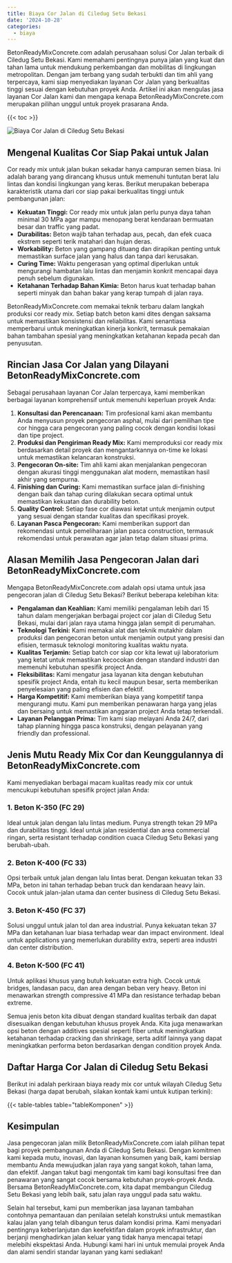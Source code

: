 ```yaml
---
title: Biaya Cor Jalan di Ciledug Setu Bekasi
date: '2024-10-28'
categories:
  - biaya
---
```


BetonReadyMixConcrete.com adalah perusahaan solusi Cor Jalan terbaik di Ciledug Setu Bekasi. Kami memahami pentingnya punya jalan yang kuat dan tahan lama untuk mendukung perkembangan dan mobilitas di lingkungan metropolitan. Dengan jam terbang yang sudah terbukti dan tim ahli yang terpercaya, kami siap menyediakan layanan Cor Jalan yang berkualitas tinggi sesuai dengan kebutuhan proyek Anda. Artikel ini akan mengulas jasa layanan Cor Jalan kami dan mengapa kenapa BetonReadyMixConcrete.com merupakan pilihan unggul untuk proyek prasarana Anda.

{{< toc >}}

![Biaya Cor Jalan di Ciledug Setu Bekasi](https://betoncor8.github.io/cor/harga-beton-readymix-concrete%20(10).png)

## Mengenal Kualitas Cor Siap Pakai untuk Jalan

Cor ready mix untuk jalan bukan sekadar hanya campuran semen biasa. Ini adalah barang yang dirancang khusus untuk memenuhi tuntutan berat lalu lintas dan kondisi lingkungan yang keras. Berikut merupakan beberapa karakteristik utama dari cor siap pakai berkualitas tinggi untuk pembangunan jalan:

- **Kekuatan Tinggi:** Cor ready mix untuk jalan perlu punya daya tahan minimal 30 MPa agar mampu menopang berat kendaraan bermuatan besar dan traffic yang padat.
- **Durabilitas:** Beton wajib tahan terhadap aus, pecah, dan efek cuaca ekstrem seperti terik matahari dan hujan deras.
- **Workability:** Beton yang gampang dituang dan dirapikan penting untuk memastikan surface jalan yang halus dan tanpa dari kerusakan.
- **Curing Time:** Waktu pengerasan yang optimal diperlukan untuk mengurangi hambatan lalu lintas dan menjamin konkrit mencapai daya penuh sebelum digunakan.
- **Ketahanan Terhadap Bahan Kimia:** Beton harus kuat terhadap bahan seperti minyak dan bahan bakar yang kerap tumpah di jalan raya.

BetonReadyMixConcrete.com memakai teknik terbaru dalam langkah produksi cor ready mix. Setiap batch beton kami dites dengan saksama untuk memastikan konsistensi dan reliabilitas. Kami senantiasa memperbarui untuk meningkatkan kinerja konkrit, termasuk pemakaian bahan tambahan spesial yang meningkatkan ketahanan kepada pecah dan penyusutan.

## Rincian Jasa Cor Jalan yang Dilayani BetonReadyMixConcrete.com

Sebagai perusahaan layanan Cor Jalan terpercaya, kami memberikan berbagai layanan komprehensif untuk memenuhi keperluan proyek Anda:

1. **Konsultasi dan Perencanaan:** Tim profesional kami akan membantu Anda menyusun proyek pengecoran asphal, mulai dari pemilihan tipe cor hingga cara pengecoran yang paling cocok dengan kondisi lokasi dan tipe project.
2. **Produksi dan Pengiriman Ready Mix:** Kami memproduksi cor ready mix berdasarkan detail proyek dan mengantarkannya on-time ke lokasi untuk memastikan kelancaran konstruksi.
3. **Pengecoran On-site:** Tim ahli kami akan menjalankan pengecoran dengan akurasi tinggi menggunakan alat modern, memastikan hasil akhir yang sempurna.
4. **Finishing dan Curing:** Kami memastikan surface jalan di-finishing dengan baik dan tahap curing dilakukan secara optimal untuk memastikan kekuatan dan durability beton.
5. **Quality Control:** Setiap fase cor diawasi ketat untuk menjamin output yang sesuai dengan standar kualitas dan specifikasi proyek.
6. **Layanan Pasca Pengecoran:** Kami memberikan support dan rekomendasi untuk pemeliharaan jalan pasca construction, termasuk rekomendasi untuk perawatan agar jalan tetap dalam situasi prima.

## Alasan Memilih Jasa Pengecoran Jalan dari BetonReadyMixConcrete.com

Mengapa BetonReadyMixConcrete.com adalah opsi utama untuk jasa pengecoran jalan di Ciledug Setu Bekasi? Berikut beberapa kelebihan kita:

- **Pengalaman dan Keahlian:** Kami memiliki pengalaman lebih dari 15 tahun dalam mengerjakan berbagai project cor jalan di Ciledug Setu Bekasi, mulai dari jalan raya utama hingga jalan sempit di perumahan.
- **Teknologi Terkini:** Kami memakai alat dan teknik mutakhir dalam produksi dan pengecoran beton untuk menjamin output yang presisi dan efisien, termasuk teknologi monitoring kualitas waktu nyata.
- **Kualitas Terjamin:** Setiap batch cor siap cor kita lewat uji laboratorium yang ketat untuk memastikan kecocokan dengan standard industri dan memenuhi kebutuhan spesifik project Anda.
- **Fleksibilitas:** Kami mengatur jasa layanan kita dengan kebutuhan spesifik project Anda, entah itu kecil maupun besar, serta memberikan penyelesaian yang paling efisien dan efektif.
- **Harga Kompetitif:** Kami memberikan biaya yang kompetitif tanpa mengurangi mutu. Kami pun memberikan penawaran harga yang jelas dan bersaing untuk memastikan anggaran project Anda tetap terkendali.
- **Layanan Pelanggan Prima:** Tim kami siap melayani Anda 24/7, dari tahap planning hingga pasca konstruksi, dengan pelayanan yang friendly dan professional.

## Jenis Mutu Ready Mix Cor dan Keunggulannya di BetonReadyMixConcrete.com

Kami menyediakan berbagai macam kualitas ready mix cor untuk mencukupi kebutuhan spesifik project jalan Anda:

### 1\. Beton K-350 (FC 29)

Ideal untuk jalan dengan lalu lintas medium. Punya strength tekan 29 MPa dan durabilitas tinggi. Ideal untuk jalan residential dan area commercial ringan, serta resistant terhadap condition cuaca Ciledug Setu Bekasi yang berubah-ubah.

### 2\. Beton K-400 (FC 33)

Opsi terbaik untuk jalan dengan lalu lintas berat. Dengan kekuatan tekan 33 MPa, beton ini tahan terhadap beban truck dan kendaraan heavy lain. Cocok untuk jalan-jalan utama dan center business di Ciledug Setu Bekasi.

### 3\. Beton K-450 (FC 37)

Solusi unggul untuk jalan tol dan area industrial. Punya kekuatan tekan 37 MPa dan ketahanan luar biasa terhadap wear dan impact environment. Ideal untuk applications yang memerlukan durability extra, seperti area industri dan center distribution.

### 4\. Beton K-500 (FC 41)

Untuk aplikasi khusus yang butuh kekuatan extra high. Cocok untuk bridges, landasan pacu, dan area dengan beban very heavy. Beton ini menawarkan strength compressive 41 MPa dan resistance terhadap beban extreme.

Semua jenis beton kita dibuat dengan standard kualitas terbaik dan dapat disesuaikan dengan kebutuhan khusus proyek Anda. Kita juga menawarkan opsi beton dengan additives spesial seperti fiber untuk meningkatkan ketahanan terhadap cracking dan shrinkage, serta aditif lainnya yang dapat meningkatkan performa beton berdasarkan dengan condition proyek Anda.

## Daftar Harga Cor Jalan di Ciledug Setu Bekasi

Berikut ini adalah perkiraan biaya ready mix cor untuk wilayah Ciledug Setu Bekasi (harga dapat berubah, silakan kontak kami untuk kutipan terkini):

{{< table-tables table="tableKomponen" >}}

## Kesimpulan

Jasa pengecoran jalan milik BetonReadyMixConcrete.com ialah pilihan tepat bagi proyek pembangunan Anda di Ciledug Setu Bekasi. Dengan komitmen kami kepada mutu, inovasi, dan layanan konsumen yang baik, kami bersiap membantu Anda mewujudkan jalan raya yang sangat kokoh, tahan lama, dan efektif. Jangan takut bagi mengontak tim kami bagi konsultasi free dan penawaran yang sangat cocok bersama kebutuhan proyek-proyek Anda. Bersama BetonReadyMixConcrete.com, kita dapat membangun Ciledug Setu Bekasi yang lebih baik, satu jalan raya unggul pada satu waktu.

Selain hal tersebut, kami pun memberikan jasa layanan tambahan contohnya pemantauan dan penilaian setelah konstruksi untuk memastikan kalau jalan yang telah dibangun terus dalam kondisi prima. Kami menyadari pentingnya keberlanjutan dan keefektifan dalam proyek infrastruktur, dan berjanji menghadirkan jalan keluar yang tidak hanya mencapai tetapi melebihi ekspektasi Anda. Hubungi kami hari ini untuk memulai proyek Anda dan alami sendiri standar layanan yang kami sediakan!
